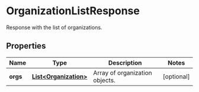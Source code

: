 # OrganizationListResponse

Response with the list of organizations.

## Properties

| Name     | Type                                            | Description                    | Notes      |
| -------- | ----------------------------------------------- | ------------------------------ | ---------- |
| **orgs** | [**List&lt;Organization&gt;**](Organization.md) | Array of organization objects. | [optional] |
